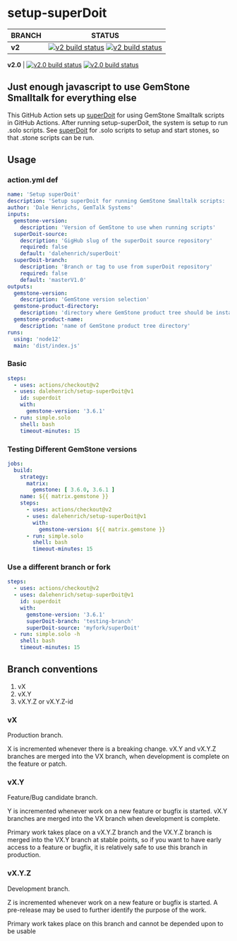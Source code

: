 # setup-superDoit
BRANCH | STATUS
------------- | -------------
**v2** | [![**v2** build status](https://github.com/dalehenrich/setup-superDoit/actions/workflows/ci.yml/badge.svg?branch=v2)](https://github.com/dalehenrich/setup-superDoit/actions)  [![**v2** build status](https://github.com/dalehenrich/setup-superDoit/actions/workflows/check-dist.yml/badge.svg?branch=v2)](https://github.com/dalehenrich/setup-superDoit/actions)

**v2.0** | [![**v2.0** build status](https://github.com/dalehenrich/setup-superDoit/actions/workflows/ci.yml/badge.svg?branch=v2.0)](https://github.com/dalehenrich/setup-superDoit/actions)  [![**v2.0** build status](https://github.com/dalehenrich/setup-superDoit/actions/workflows/check-dist.yml/badge.svg?branch=v2.0)](https://github.com/dalehenrich/setup-superDoit/actions)

## Just enough javascript to use GemStone Smalltalk for everything else

This GitHub Action sets up [superDoit] for using GemStone Smalltalk scripts in GitHub Actions.
After running setup-superDoit, the system is setup to run .solo scripts. 
See [superDoit] for .solo scripts to setup and start stones, so that .stone scripts can be run.

## Usage

### action.yml def
```yml
name: 'Setup superDoit'
description: 'Setup superDoit for running GemStone Smalltalk scripts: .stone, .solo, and .topaz'
author: 'Dale Henrichs, GemTalk Systems'
inputs:
  gemstone-version:
    description: 'Version of GemStone to use when running scripts'
  superDoit-source:
    description: 'GigHub slug of the superDoit source repository'
    required: false
    default: 'dalehenrich/superDoit'
  superDoit-branch:
    description: 'Branch or tag to use from superDoit repository'
    required: false
    default: 'masterV1.0'
outputs:
  gemstone-version:
    description: 'GemStone version selection'
  gemstone-product-directory:
    description: 'directory where GemStone product tree should be installed'
  gemstone-product-name:
    description: 'name of GemStone product tree directory'
runs:
  using: 'node12'
  main: 'dist/index.js'
```
### Basic

```yaml
steps:
  - uses: actions/checkout@v2
  - uses: dalehenrich/setup-superDoit@v1
    id: superdoit
    with:
      gemstone-version: '3.6.1'
  - run: simple.solo
    shell: bash
    timeout-minutes: 15
```

### Testing Different GemStone versions

```yaml
jobs:
  build:
    strategy:
      matrix:
        gemstone: [ 3.6.0, 3.6.1 ]
    name: ${{ matrix.gemstone }}
    steps:
      - uses: actions/checkout@v2
      - uses: dalehenrich/setup-superDoit@v1
        with:
          gemstone-version: ${{ matrix.gemstone }}
      - run: simple.solo
        shell: bash
        timeout-minutes: 15
```

### Use a different branch or fork

```yaml
steps:
  - uses: actions/checkout@v2
  - uses: dalehenrich/setup-superDoit@v1
    id: superdoit
    with:
      gemstone-version: '3.6.1'
      superDoit-branch: 'testing-branch'
      superDoit-source: 'myfork/superDoit'
  - run: simple.solo -h
    shell: bash
    timeout-minutes: 15
```
## Branch conventions
1. vX
2. vX.Y
3. vX.Y.Z or vX.Y.Z-id

### vX
Production branch.

X is incremented whenever there is a breaking change.
vX.Y and vX.Y.Z branches are merged into the VX branch, when development is complete on the feature or patch.

### vX.Y
Feature/Bug candidate branch.
 
Y is incremented whenever work on a new feature or bugfix is started.
vX.Y branches are merged into the VX branch when development is complete.

Primary work takes place on a vX.Y.Z branch and the VX.Y.Z branch is merged into the VX.Y branch at stable points, so if you want to have early access to a feature or bugfix, it is relatively safe to use this branch in production.

### vX.Y.Z
Development branch.

Z is incremented whenever work on a new feature or bugfix is started.
A pre-release may be used to further identify the purpose of the work.

Primary work takes place on this branch and cannot be depended upon to be usable
 

[superDoit]: https://github.com/dalehenrich/superDoit

